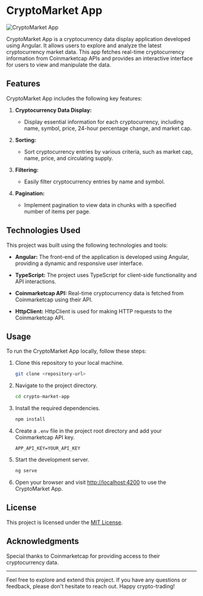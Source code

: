 # CryptoMarket App

![CryptoMarket App](crypto-market-app.png)

CryptoMarket App is a cryptocurrency data display application developed using Angular. It allows users to explore and analyze the latest cryptocurrency market data. This app fetches real-time cryptocurrency information from Coinmarketcap APIs and provides an interactive interface for users to view and manipulate the data.

## Features

CryptoMarket App includes the following key features:

1. **Cryptocurrency Data Display:**
   - Display essential information for each cryptocurrency, including name, symbol, price, 24-hour percentage change, and market cap.

2. **Sorting:**
   - Sort cryptocurrency entries by various criteria, such as market cap, name, price, and circulating supply.

3. **Filtering:**
   - Easily filter cryptocurrency entries by name and symbol.

4. **Pagination:**
   - Implement pagination to view data in chunks with a specified number of items per page.

## Technologies Used

This project was built using the following technologies and tools:

- **Angular:** The front-end of the application is developed using Angular, providing a dynamic and responsive user interface.

- **TypeScript:** The project uses TypeScript for client-side functionality and API interactions.

- **Coinmarketcap API:** Real-time cryptocurrency data is fetched from Coinmarketcap using their API.

- **HttpClient:** HttpClient is used for making HTTP requests to the Coinmarketcap API.

## Usage

To run the CryptoMarket App locally, follow these steps:

1. Clone this repository to your local machine.
   
   ```bash
   git clone <repository-url>
   ```

2. Navigate to the project directory.

   ```bash
   cd crypto-market-app
   ```

3. Install the required dependencies.

   ```bash
   npm install
   ```

4. Create a `.env` file in the project root directory and add your Coinmarketcap API key.

   ```env
   APP_API_KEY=YOUR_API_KEY
   ```

5. Start the development server.

   ```bash
   ng serve
   ```

6. Open your browser and visit [http://localhost:4200](http://localhost:4200) to use the CryptoMarket App.

## License

This project is licensed under the [MIT License](LICENSE).

## Acknowledgments

Special thanks to Coinmarketcap for providing access to their cryptocurrency data.

---

Feel free to explore and extend this project. If you have any questions or feedback, please don't hesitate to reach out. Happy crypto-trading!